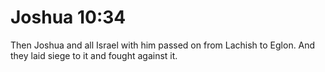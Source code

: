 # Joshua 10:34

Then Joshua and all Israel with him passed on from Lachish to Eglon. And they laid siege to it and fought against it.
